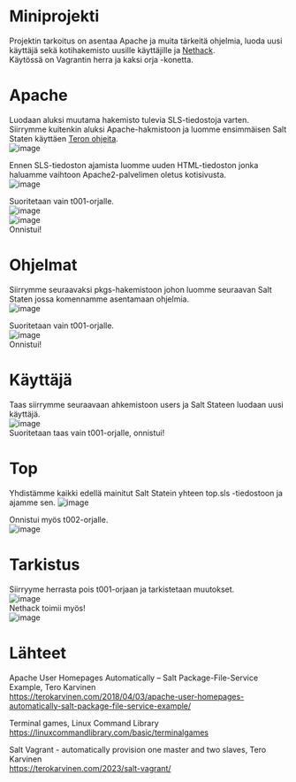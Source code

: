 # Miniprojekti  

Projektin tarkoitus on asentaa Apache ja muita tärkeitä ohjelmia, luoda uusi käyttäjä sekä kotihakemisto uusille käyttäjille ja [Nethack](https://linuxcommandlibrary.com/basic/terminalgames).  
Käytössä on Vagrantin herra ja kaksi orja -konetta.  

# Apache  

Luodaan aluksi muutama hakemisto tulevia SLS-tiedostoja varten.  
Siirrymme kuitenkin aluksi Apache-hakmistoon ja luomme ensimmäisen Salt Staten käyttäen [Teron ohjeita](https://terokarvinen.com/2018/04/03/apache-user-homepages-automatically-salt-package-file-service-example/).  
![image](https://github.com/bladexanarchy/pal_hal/assets/91332151/3db8c99e-8b7a-4102-914f-b6d2516481f2)  

Ennen SLS-tiedoston ajamista luomme uuden HTML-tiedoston jonka haluamme vaihtoon Apache2-palvelimen oletus kotisivusta.  
![image](https://github.com/bladexanarchy/pal_hal/assets/91332151/28493302-540a-4e7e-bc21-87d849c02422)  

Suoritetaan vain t001-orjalle.  
![image](https://github.com/bladexanarchy/pal_hal/assets/91332151/d9586b99-4353-4bb4-8729-7733196537a4)  
![image](https://github.com/bladexanarchy/pal_hal/assets/91332151/c25c1cd5-55c6-4c2c-ad4b-c6308d33fb80)  
Onnistui!  

# Ohjelmat  
Siirrymme seuraavaksi pkgs-hakemistoon johon luomme seuraavan Salt Staten jossa komennamme asentamaan ohjelmia.  
![image](https://github.com/bladexanarchy/pal_hal/assets/91332151/225526cd-2e81-4d55-93aa-300c3f971c47)  

Suoritetaan vain t001-orjalle.  
![image](https://github.com/bladexanarchy/pal_hal/assets/91332151/afbea762-2c10-4634-bce0-fda49cd58050)  
Onnistui!  

# Käyttäjä  
Taas siirrymme seuraavaan ahkemistoon users ja Salt Stateen luodaan uusi käyttäjä.  
![image](https://github.com/bladexanarchy/pal_hal/assets/91332151/3fee69b8-878b-4814-a386-aee0b0b66a2a)  
Suoritetaan taas vain t001-orjalle, onnistui!  

# Top  
Yhdistämme kaikki edellä mainitut Salt Statein yhteen top.sls -tiedostoon ja ajamme sen.
![image](https://github.com/bladexanarchy/pal_hal/assets/91332151/fd5e6cb4-9b6d-4a7f-927b-5a958eda014a)  

Onnistui myös t002-orjalle.  
![image](https://github.com/bladexanarchy/pal_hal/assets/91332151/cdec876c-e4c7-4645-a856-d407a0eea13d)  


# Tarkistus  
Siirryyme herrasta pois t001-orjaan ja tarkistetaan muutokset.  
![image](https://github.com/bladexanarchy/pal_hal/assets/91332151/851cd34b-d643-41de-a360-0fde3c860160)  
Nethack toimii myös!  
![image](https://github.com/bladexanarchy/pal_hal/assets/91332151/ad756677-1f38-46ac-acd3-ad3813ab04dc)  


# Lähteet  

Apache User Homepages Automatically – Salt Package-File-Service Example, Tero Karvinen  
https://terokarvinen.com/2018/04/03/apache-user-homepages-automatically-salt-package-file-service-example/  

Terminal games, Linux Command Library  
https://linuxcommandlibrary.com/basic/terminalgames  

Salt Vagrant - automatically provision one master and two slaves, Tero Karvinen  
https://terokarvinen.com/2023/salt-vagrant/  


